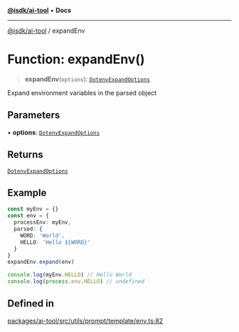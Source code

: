 [**@isdk/ai-tool**](../README.md) • **Docs**

***

[@isdk/ai-tool](../globals.md) / expandEnv

# Function: expandEnv()

> **expandEnv**(`options`): [`DotenvExpandOptions`](../interfaces/DotenvExpandOptions.md)

Expand environment variables in the parsed object

## Parameters

• **options**: [`DotenvExpandOptions`](../interfaces/DotenvExpandOptions.md)

## Returns

[`DotenvExpandOptions`](../interfaces/DotenvExpandOptions.md)

## Example

```ts
const myEnv = {}
const env = {
  processEnv: myEnv,
  parsed: {
    WORD: 'World',
    HELLO: 'Hello ${WORD}'
  }
}
expandEnv.expand(env)

console.log(myEnv.HELLO) // Hello World
console.log(process.env.HELLO) // undefined
```

## Defined in

[packages/ai-tool/src/utils/prompt/template/env.ts:82](https://github.com/isdk/ai-tool.js/blob/b0813174e9b350ae47231f8e5f885150313123b0/src/utils/prompt/template/env.ts#L82)
